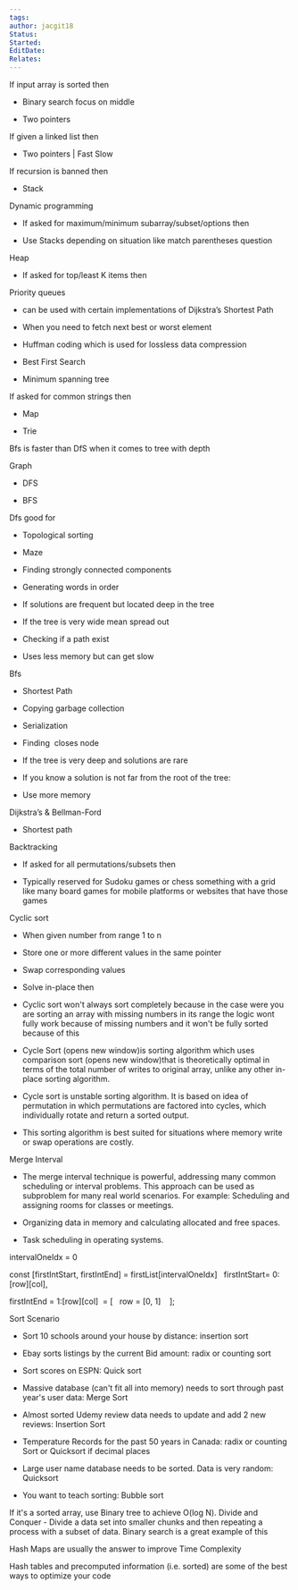 ```yaml
---
tags: 
author: jacgit18
Status: 
Started: 
EditDate: 
Relates:
---
```

If input array is sorted then 

-   Binary search focus on middle 
    
-   Two pointers 
    

If given a linked list then 

-   Two pointers | Fast Slow 
    

If recursion is banned then 

-   Stack 
    

Dynamic programming 

-   If asked for maximum/minimum subarray/subset/options then 
    
-   Use Stacks depending on situation like match parentheses question 
    

Heap 

-   If asked for top/least K items then 
    

Priority queues 

-   can be used with certain implementations of Dijkstra’s Shortest Path 
    
-   When you need to fetch next best or worst element 
    
-   Huffman coding which is used for lossless data compression 
    
-   Best First Search  
    
-   Minimum spanning tree 
    

If asked for common strings then 

-   Map 
    
-   Trie 
    

Bfs is faster than DfS when it comes to tree with depth  

Graph 

-   DFS 
    
-   BFS 
    

Dfs good for  

-   Topological sorting 
    
-   Maze 
    
-   Finding strongly connected components 
    
-   Generating words in order 
    
-   If solutions are frequent but located deep in the tree 
    
-   If the tree is very wide mean spread out  
    
-   Checking if a path exist 
    
-   Uses less memory but can get slow  
    

Bfs 

-   Shortest Path 
    
-   Copying garbage collection 
    
-   Serialization 
    
-   Finding  closes node  
    
-   If the tree is very deep and solutions are rare 
    
-   If you know a solution is not far from the root of the tree: 
    
-   Use more memory 
    

Dijkstra’s & Bellman-Ford 

-   Shortest path 
    

Backtracking 

-   If asked for all permutations/subsets then 
    
-   Typically reserved for Sudoku games or chess something with a grid  like many board games for mobile platforms or websites that have those games 
    

Cyclic sort 

-   When given number from range 1 to n  
    
-   Store one or more different values in the same pointer 
    
-   Swap corresponding values 
    
-   Solve in-place then 
    
-   Cyclic sort won't always sort completely because in the case were you are sorting an array with missing numbers in its range the logic wont fully work because of missing numbers and it won't be fully sorted because of this 
    
-   Cycle Sort (opens new window)is sorting algorithm which uses comparison sort (opens new window)that is theoretically optimal in terms of the total number of writes to original array, unlike any other in-place sorting algorithm.  
    
-   Cycle sort is unstable sorting algorithm. It is based on idea of permutation in which permutations are factored into cycles, which individually rotate and return a sorted output. 
    
-   This sorting algorithm is best suited for situations where memory write or swap operations are costly. 
    

Merge Interval 

-   The merge interval technique is powerful, addressing many common scheduling or interval problems. This approach can be used as subproblem for many real world scenarios. For example: Scheduling and assigning rooms for classes or meetings. 
    
-   Organizing data in memory and calculating allocated and free spaces. 
    
-   Task scheduling in operating systems. 
    

intervalOneIdx = 0                                                                                     

const [firstIntStart, firstIntEnd] = firstList[intervalOneIdx]   firstIntStart= 0:[row][col],    

firstIntEnd = 1:[row][col]  = [   row = [0, 1]    ]; 

Sort Scenario 

-   Sort 10 schools around your house by distance: insertion sort 
    
-   Ebay sorts listings by the current Bid amount: radix or counting sort 
    
-   Sort scores on ESPN: Quick sort 
    
-   Massive database (can't fit all into memory) needs to sort through past year's user data: Merge Sort 
    
-   Almost sorted Udemy review data needs to update and add 2 new reviews: Insertion Sort 
    
-   Temperature Records for the past 50 years in Canada: radix or counting Sort or Quicksort if decimal places 
    
-   Large user name database needs to be sorted. Data is very random: Quicksort 
    
-   You want to teach sorting: Bubble sort 
    

If it's a sorted array, use Binary tree to achieve O(log N). Divide and Conquer - Divide a data set into smaller chunks and then repeating a process with a subset of data. Binary search is a great example of this 

Hash Maps are usually the answer to improve Time Complexity 

Hash tables and precomputed information (i.e. sorted) are some of the best ways to optimize your code